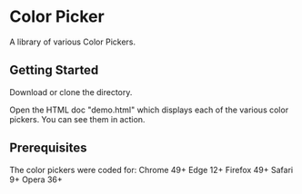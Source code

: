 # Color Picker
A library of various Color Pickers.

## Getting Started

Download or clone the directory.

Open the HTML doc "demo.html" which displays each of the various color pickers. You can see them in action.

## Prerequisites

The color pickers were coded for:
Chrome 49+
Edge 12+
Firefox 49+
Safari 9+
Opera 36+
